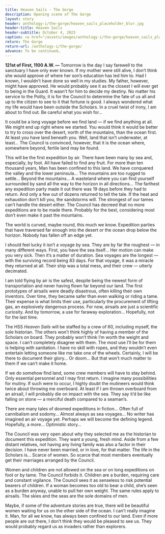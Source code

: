 ```yaml
---
title: Heaven Sails - The Gorge
description: Opening scene of The Gorge
layout: story
header: anthology-i/the-gorge/heaven_sails_placeholder_blur.jpg
header-title: Heaven Sails
header-subtitle: October 4, 2023
caption: <a href="/assets/images/anthology-i/the-gorge/heaven_sails_placeholder.jpg" target="_blank">A.I. placeholder artwork</a> generated using <a href="https://creator.nightcafe.studio/creation/qqcC6iQZ0Cy1yqphd97Z" target="_blank">NightCafe Stable Diffusion XL v1.0 ⧉</a> — <a href="https://creativecommons.org/publicdomain/zero/1.0/" target="_blank">CC0 1.0 ⧉</a>
return: The Gorge
return-url: /anthology-i/the-gorge/
advance: To be continued…
---
```


**121st of First, 1100 A.W. —** Tomorrow is the day I say farewell to the sanctuary I have only ever known. If my mother were still alive, I don’t think she would approve of where her son’s education has led him to. Had I known, I wouldn’t have done so well in my studies. My father, however, might have approved. He would probably see it as the closest I will ever get to being in the Guard. It wasn’t for him to decide my destiny. No matter his service to the Polity, it is for the Council to determine the fate of us all and up to the citizen to see to it that fortune is good. I always wondered what my life would have been outside the Scholars. In a cruel twist of irony, I am about to find out. Be careful what you wish for…

It could be a long voyage before we find land — if we find anything at all. We might end up right where we started. You would think it would be better to try to cross over the desert, north of the mountains, than the ocean first. At least you have land beneath you. Well, land that isn’t underwater, at least… The Council is convinced, however, that it is the ocean where, somewhere beyond, fertile land may be found.

This will be the first expedition by air. There have been many by sea and, especially, by foot. All have failed to find any fruit. For more than ten thousand years, Man has been confined to this land. We have conquered the valley and the lower peninsula… The mountains are too rugged to settle… Beyond the mountains… A wasteland where you can find yourself surrounded by sand all the way to the horizon in all directions… The farthest any expedition party made it out there was 19 days before they had to return. And only a few out of dozens returned to tell the tale. If the heat and exhaustion don’t kill you, the sandstorms will. The strongest of our tames can’t handle the desert either. The Council has decreed that no more expeditions are to be made there. Probably for the best, considering most don’t even make it past the mountains.

The world is curved, maybe round, this much we know. Expedition parties that have traversed far enough into the desert or the ocean drop below the horizon. Nobody has fallen off an edge yet.

I should feel lucky it isn’t a voyage by sea. They are by far the roughest — in many different ways. First, you have the sea itself… Her motion can make you very sick. Then it’s a matter of duration. Sea voyages are the longest — with the surviving record being 83 days. For that voyage, it was a miracle they returned at all. Their ship was a total mess, and their crew — utterly decimated.

I am told flying by air is the safest, despite being the newest form of transportation and never having flown far beyond our land. The first prototypes of airsails were deadly disastrous, often killing their own inventors. Over time, they became safer than even walking or riding a tame. Their expense is what limits their use, particularly the procurement of lifting gas, an explosively dangerous process. For now, airsails are just a scientific curiosity. And by tomorrow, a use for faraway exploration… Hopefully, not for the last time.

The HSS *Heaven Sails* will be staffed by a crew of 60, including myself, the sole historian. The others won’t think highly of having a member of the Scholars on board. They probably won’t think I’m worth the weight and space. I can’t completely disagree with them. The most use I’ll be for them is helping with sanitation. I have no skill with ropes, and they wouldn’t even entertain letting someone like me take one of the wheels. Certainly, I will be there to document their glory… Or doom… But that won’t much matter to them if we can’t make it home.

If we do somehow find land, some crew members will have to stay behind. Only essential personnel and I may first return. I imagine many possibilities for mutiny. If such were to occur, I highly doubt the mutineers would think twice about throwing me overboard. At least if I am thrown overboard from an airsail, I will probably die on impact with the sea. They say it’d be like falling on stone — a merciful death compared to a seaman’s.

There are many tales of doomed expeditions in fiction… Often full of cannibalism and sodomy… Almost always as sea voyages… No writer has imagined an air voyage yet. Perhaps we will become the defining legend. Hopefully, a more… Optimistic story…

The Council was very open about why they selected me as the historian to document this expedition. They want a young, fresh mind. Aside from a few distant relatives, not having any living family was also a factor in their decision. I have never been married, or in love, for that matter. The life in the Scholars is… Scarce of women. So scarce that most members eventually get their marriages arranged by the Council.

Women and children are not allowed on the sea or on long expeditions on foot or by tame. The Council forbids it. Children are a burden, requiring care and constant vigilance. The Council sees it as senseless to risk potential bearers of children. If a woman becomes too old to bear a child, she’s seen as a burden anyway, unable to pull her own weight. The same rules apply to airsails. The skies and the seas are the sole domains of men.

Maybe, if some of the adventure stories are true, there will be beautiful women waiting for us on the other side of the ocean. I can’t really imagine it. Man, for all we know, has always been confined to our land. Even if more people are out there, I don’t think they would be pleased to see us. They would probably regard us as invaders rather than explorers.
